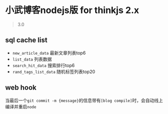 # 小武博客nodejs版 for thinkjs 2.x

> 3.0

## sql cache list

* `new_article_data` 最新文章列表top6
* `list_data` 列表数据
* `search_hit_data` 搜索排行top6
* `rand_tags_list_data` 随机标签列表top20

## web hook

当最后一个`git commit -m {message}`的信息带有`[blog compile]`时，会自动线上编译并重启`node`